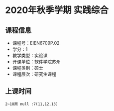 # 2020年秋季学期 实践综合 






## 课程信息

- 课程号：EIEN6709P.02
- 学分：1
- 教学类型：实验课
- 开课单位：软件学院苏州
- 课程类别：硕士
- 课程层次：研究生课程

## 上课时间

```
2~18周 null :7(11,12,13)
```

